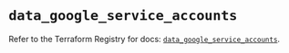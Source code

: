 # `data_google_service_accounts`

Refer to the Terraform Registry for docs: [`data_google_service_accounts`](https://registry.terraform.io/providers/hashicorp/google/6.47.0/docs/data-sources/service_accounts).
